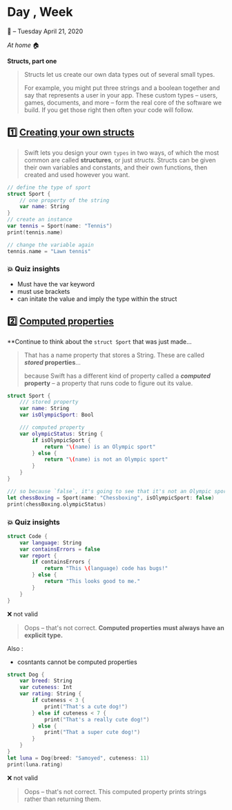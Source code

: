 # Day , Week 

:calendar: – Tuesday April 21, 2020

*At home* :house:

**Structs, part one** 

> Structs let us create our own data types out of several small types.
>
> For example, you might put three strings and a boolean together and say that represents a user in your app.
>These custom types – users, games, documents, and more – form the real core of the software we build. If you get those right then often your code will follow.

## :one: [Creating your own structs](https://www.hackingwithswift.com/sixty/7/1/creating-your-own-structs)

>Swift lets you design your own `types` in two ways, of which the most common are called **structures**, or just *structs*. Structs can be given their own variables and constants, and their own functions, then created and used however you want.

```swift
// define the type of sport
struct Sport {
    // one property of the string
    var name: String
}
// create an instance 
var tennis = Sport(name: "Tennis")
print(tennis.name)

// change the variable again
tennis.name = "Lawn tennis"
```

### :boom: Quiz insights

* Must have the var keyword
* must use brackets
* can initate the value and imply the type within the struct

## :two: [Computed properties](https://www.hackingwithswift.com/sixty/7/2/computed-properties)

**Continue to think about the `struct Sport` that was just made...

>That has a name property that stores a String. These are called ***stored* properties**...
>
>because Swift has a different kind of property called a ***computed* property** – a property that runs code to figure out its value.

```swift
struct Sport {
    /// stored property
    var name: String
    var isOlympicSport: Bool

    /// computed property
    var olympicStatus: String {
        if isOlympicSport {
            return "\(name) is an Olympic sport"
        } else {
            return "\(name) is not an Olympic sport"
        }
    }
}

/// so because `false`, it's going to see that it's not an Olympic sport
let chessBoxing = Sport(name: "Chessboxing", isOlympicSport: false)
print(chessBoxing.olympicStatus)
```

### :boom: Quiz insights

```swift
struct Code {
	var language: String
	var containsErrors = false
	var report {
		if containsErrors {
			return "This \(language) code has bugs!"
		} else {
			return "This looks good to me."
		}
	}
}
```

:x: not valid
>Oops – that's not correct. **Computed properties must always have an explicit type.**

Also :
* cosntants cannot be computed properties

```swift
struct Dog {
	var breed: String
	var cuteness: Int
	var rating: String {
		if cuteness < 3 {
			print("That's a cute dog!")
		} else if cuteness < 7 {
			print("That's a really cute dog!")
		} else {
			print("That a super cute dog!")
		}
	}
}
let luna = Dog(breed: "Samoyed", cuteness: 11)
print(luna.rating)
```

:x: not valid
>Oops – that's not correct. This computed property prints strings rather than returning them.

